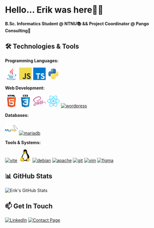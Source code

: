 # Hello... Erik was here🕵️‍♂️

**B.Sc. Informatics Student @ NTNU📚 && Project Coordinator @ Pango Consulting💼**

## 🛠️ Technologies & Tools

**Programming Languages:**
<p>
<a href="https://www.java.com" target="_blank"><img src="https://raw.githubusercontent.com/devicons/devicon/master/icons/java/java-original.svg" alt="java" width="42" height="42" /></a>
<a href="https://developer.mozilla.org/en-US/docs/Web/JavaScript" target="_blank"><img src="https://raw.githubusercontent.com/devicons/devicon/master/icons/javascript/javascript-original.svg" alt="javascript" width="42" height="42" /></a>
<a href="https://www.typescriptlang.org" target="_blank"><img src="https://raw.githubusercontent.com/devicons/devicon/master/icons/typescript/typescript-original.svg" alt="typescript" width="42" height="42" /></a>
<a href="https://www.python.org" target="_blank"><img src="https://raw.githubusercontent.com/devicons/devicon/master/icons/python/python-original.svg" alt="python" width="42" height="42" /></a>
</p>

**Web Development:**
<p>
<a href="https://www.w3.org/html/" target="_blank"><img src="https://raw.githubusercontent.com/devicons/devicon/master/icons/html5/html5-original-wordmark.svg" alt="html5" width="42" height="42" /></a>
<a href="https://www.w3schools.com/css/" target="_blank"><img src="https://raw.githubusercontent.com/devicons/devicon/master/icons/css3/css3-original-wordmark.svg" alt="css3" width="42" height="42" /></a>
<a href="https://sass-lang.com" target="_blank"><img src="https://raw.githubusercontent.com/devicons/devicon/master/icons/sass/sass-original.svg" alt="sass" width="42" height="42" /></a>
<a href="https://react.dev" target="_blank"><img src="https://raw.githubusercontent.com/devicons/devicon/master/icons/react/react-original.svg" alt="react" width="42" height="42" /></a>
<a href="https://wordpress.org" target="_blank"><img src="https://upload.wikimedia.org/wikipedia/commons/9/98/WordPress_blue_logo.svg" alt="wordpress" width="42" height="42" /></a>
</p>

**Databases:**
<p>
<a href="https://www.mysql.com/" target="_blank"><img src="https://raw.githubusercontent.com/devicons/devicon/master/icons/mysql/mysql-original-wordmark.svg" alt="mysql" width="42" height="42" /></a>
<a href="https://mariadb.org/" target="_blank"><img src="https://www.vectorlogo.zone/logos/mariadb/mariadb-icon.svg" alt="mariadb" width="42" height="42" /></a>
</p>

**Tools & Systems:**
<p>
<a href="https://vite.dev/" target="_blank"><img src="https://upload.wikimedia.org/wikipedia/commons/f/f1/Vitejs-logo.svg" alt="vite" width="42" height="42" /></a>
<a href="https://www.linux.org/" target="_blank"><img src="https://raw.githubusercontent.com/devicons/devicon/master/icons/linux/linux-original.svg" alt="linux" width="42" height="42" /></a>
<a href="https://www.debian.org/" target="_blank"><img src="https://cdn.worldvectorlogo.com/logos/debian-2.svg" alt="debian" width="42" height="42" /></a>
<a href="https://httpd.apache.org/" target="_blank"><img src="https://www.svgrepo.com/show/373433/apache.svg" alt="apache" width="42" height="42" /></a>
<a href="https://git-scm.com/" target="_blank"><img src="https://www.vectorlogo.zone/logos/git-scm/git-scm-icon.svg" alt="git" width="42" height="42" /></a>
<a href="https://www.vim.org/" target="_blank"><img src="https://upload.wikimedia.org/wikipedia/commons/9/9f/Vimlogo.svg" alt="vim" width="42" height="42" /></a>
<a href="https://www.figma.com/" target="_blank"><img src="https://www.vectorlogo.zone/logos/figma/figma-icon.svg" alt="figma" width="42" height="42" /></a>
</p>

## 📊 GitHub Stats

<p>
<img src="https://github-readme-stats.vercel.app/api?username=ErFjeldheim&show_icons=true&theme=default&locale=en" alt="Erik's GitHub Stats" />
</p>

## 📫 Get In Touch

<p>
<a href="https://www.linkedin.com/in/fjeldheim" target="_blank"><img src="https://img.shields.io/badge/LinkedIn-0077B5?style=for-the-badge&logo=linkedin&logoColor=white" alt="LinkedIn" /><a>
<a href="https://fjelldata.com/contact/" target="_blank"><img src="https://img.shields.io/badge/Contact_Page-4C4C4C?style=for-the-badge&logo=web&logoColor=white" alt="Contact Page" /></a>
</p>
